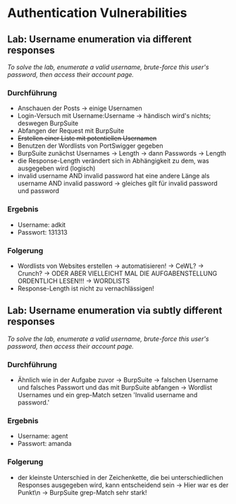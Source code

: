 # Authentication Vulnerabilities

## Lab: Username enumeration via different responses

_To solve the lab, enumerate a valid username, brute-force this user's password, then access their account page._

### Durchführung

- Anschauen der Posts
    -> einige Usernamen
- Login-Versuch mit Username:Username
    -> händisch wird's nichts; deswegen BurpSuite
- Abfangen der Request mit BurpSuite
- ~~Erstellen einer Liste mit potentiellen Usernamen~~
- Benutzen der Wordlists von PortSwigger gegeben
- BurpSuite zunächst Usernames -> Length
    -> dann Passwords -> Length
- die Response-Length verändert sich in Abhängigkeit zu dem, was ausgegeben wird (logisch)
- invalid username AND invalid password hat eine andere Länge als username AND invalid password
    -> gleiches gilt für invalid password und password

### Ergebnis

- Username: adkit
- Passwort: 131313


### Folgerung

- Wordlists von Websites erstellen -> automatisieren!
    -> CeWL?
    -> Crunch?
    -> ODER ABER VIELLEICHT MAL DIE AUFGABENSTELLUNG ORDENTLICH LESEN!!! -> WORDLISTS
- Response-Length ist nicht zu vernachlässigen!

## Lab: Username enumeration via subtly different responses

_To solve the lab, enumerate a valid username, brute-force this user's password, then access their account page._

### Durchführung

- Ähnlich wie in der Aufgabe zuvor
    -> BurpSuite
    -> falschen Username und falsches Passwort und das mit BurpSuite abfangen
    -> Wordlist Usernames und ein grep-Match setzen 'Invalid username and password.'
    

### Ergebnis

- Username: agent
- Passwort: amanda
 
### Folgerung

- der kleinste Unterschied in der Zeichenkette, die bei unterschiedlichen Responses ausgegeben wird, kann entscheidend sein
    -> Hier war es der Punkt\n
    -> BurpSuite grep-Match sehr stark!
